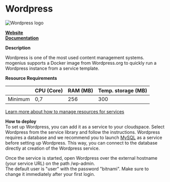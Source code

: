 ﻿# Wordpress

![Wordpress logo](https://api.mogenius.com/file/id/b3327f84-a241-4e44-9dca-b238434f442b)

**[Website](https://wordpress.org/)**  
**[Documentation](https://wordpress.org/support/)**  

**Description**

Wordpress is one of the most used content management systems. mogenius supports a Docker image from Wordpress.org to quickly run a Wordpress instance from a service template.

**Resource Requirements**

||CPU (Core)|RAM (MB)  |Temp. storage (MB)|
|--|--|--|--|
| Minimum | 0,7 | 256 | 300 |

[Learn more about how to manage resources for services](./../../development/resources.md)

**How to deploy**  
To set up Wordpress, you can add it as a service to your cloudspace. Select Wordpress from the service library and follow the instructions. Wordpress requires a database and we recommend you to launch [MySQL](../databases/mysql.md) as a service before setting up Wordpress. This way, you can connect to the database directly at creation of the Wordpress service.

Once the service is started, open Wordpress over the external hostname (your service URL) on the path /wp-admin.  
The default user is "user" with the password "bitnami". Make sure to change it immediately after your first login.
